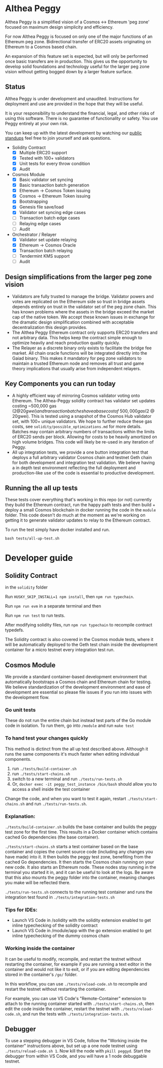 # Althea Peggy

Althea Peggy is a simplified vision of a Cosmos <-> Ethereum 'peg zone' focused on maximum design simplicity and efficiency.

For now Althea Peggy is focused on only one of the major functions of an Ethereum peg zone. Bidirectional transfer of ERC20 assets originating on Ethereum to a Cosmos based chain.

An expansion of this feature set is expected, but will only be performed once basic transfers are in production. This gives us the opportunity to develop solid foundations and technology useful for the larger peg zone vision without getting bogged down by a larger feature surface.

## Status

Althea Peggy is under development and unaudited. Instructions for deployment and use are provided in the hope that they will be useful.

It is your responsibility to understand the financial, legal, and other risks of using this software. There is no guarantee of functionality or safety. You use Peggy entirely at your own risk.

You can keep up with the latest development by watching our [public standups](https://www.youtube.com/playlist?list=PL1MwlVJloJeyeE23-UmXeIx2NSxs_CV4b) feel free to join yourself and ask questions.

- Solidity Contract
  - [x] Multiple ERC20 support
  - [x] Tested with 100+ validators
  - [X] Unit tests for every throw condition
  - [x] Audit
- Cosmos Module
  - [x] Basic validator set syncing
  - [x] Basic transaction batch generation
  - [x] Ethereum -> Cosmos Token issuing
  - [x] Cosmos -> Ethereum Token issuing
  - [X] Bootstrapping
  - [X] Genesis file save/load
  - [X] Validator set syncing edge cases
  - [ ] Transaction batch edge cases
  - [ ] Relaying edge cases
  - [ ] Audit
- Orchestrator / Relayer
  - [x] Validator set update relaying
  - [x] Ethereum -> Cosmos Oracle
  - [x] Transaction batch relaying
  - [ ] Tendermint KMS support
  - [ ] Audit

## Design simplifications from the larger peg zone vision

- Validators are fully trusted to manage the bridge. Validator powers and votes are replicated on the Ethereum side so trust in bridge assets depends entirely on trust in the validator set of the peg zone chain. This has known problems where the assets in the bridge exceed the market cap of the native token. We accept these known issues in exchange for the dramatic design simplification combined with acceptable decentralization this design provides.
- The Althea Peggy Ethereum contract only supports ERC20 transfers and not arbitrary data. This helps keep the contract simple enough to optimize heavily and reach production quality quickly.
- The Relayer as a discrete binary only exists to facilitate the bridge fee market. All chain oracle functions will be integrated directly into the Gaiad binary. This makes it mandatory for peg zone validators to maintain a trusted Ethereum node and removes all trust and game theory implications that usually arise from independent relayers.

## Key Components you can run today

- A highly efficient way of mirroring Cosmos validator voting onto Ethereum. The Althea-Peggy solidity contract has validator set updates costing ~500,000 gas ($2 @ 20gwei) and transaction batches have a base cost of ~500,000 gas ($2 @ 20gwei). This is tested using a snapshot of the Cosmos Hub validator set, with 100+ unique validators. We hope to further reduce these gas costs, see `solidity/possible_optimizations.md` for more details. Batches may contain arbitrary numbers of transactions within the limits of ERC20 sends per block. Allowing for costs to be heavily amortized on high volume bridges. This code will likely be re-used in any iteration of Peggy.
- All up integration tests, we provide a one button integration test that deploys a full arbitrary validator Cosmos chain and testnet Geth chain for both development and integration test validation. We believe having a in depth test environment reflecting the full deployment and production-like use of the code is essential to productive development.

## Running the all up tests

These tests cover everything that's working in this repo (or not) currently they build the Ethereum contract, run the happy path tests and then build + deploy a small Cosmos blockchain in docker running the code in the `module` folder. This code doesn't do much at the moment as we're working on getting it to generate validator updates to relay to the Ethereum contract.

To run the test simply have docker installed and run.

`bash tests/all-up-test.sh`

# Developer guide

## Solidity Contract

in the `solidity` folder

Run `HUSKY_SKIP_INSTALL=1 npm install`, then `npm run typechain`.

Run `npm run evm` in a separate terminal and then

Run `npm run test` to run tests.

After modifying solidity files, run `npm run typechain` to recompile contract
typedefs.

The Solidity contract is also covered in the Cosmos module tests, where it will be automatically deployed to the Geth test chain inside the development container for a micro testnet every integration test run.

## Cosmos Module

We provide a standard container-based development environment that automatically bootstraps a Cosmos chain and Ethereum chain for testing. We believe standardization of the development environment and ease of development are essential so please file issues if you run into issues with the development flow.

### Go unit tests
These do not run the entire chain but instead test parts of the Go module code in isolation. To run them, go into `/module` and run `make test`

### To hand test your changes quickly

This method is dictinct from the all up test described above. Although it runs the same components it's much faster when editing individual components.

1. run `./tests/build-container.sh`
2. run `./tests/start-chains.sh`
3. switch to a new terminal and run `./tests/run-tests.sh`
4. Or, `docker exec -it peggy_test_instance /bin/bash` should allow you to access a shell inside the test container

Change the code, and when you want to test it again, restart `./tests/start-chains.sh` and run `./tests/run-tests.sh`.

### Explanation:

`./tests/build-container.sh` builds the base container and builds the peggy test zone for the first time. This results in a Docker container which contains cached Go dependencies (the base container).

`./tests/start-chains.sh` starts a test container based on the base container and copies the current source code (including any changes you have made) into it. It then builds the peggy test zone, benefiting from the cached Go dependencies. It then starts the Cosmos chain running on your new code. It also starts an Ethereum node. These nodes stay running in the terminal you started it in, and it can be useful to look at the logs. Be aware that this also mounts the peggy folder into the container, meaning changes you make will be reflected there.

`./tests/run-tests.sh` connects to the running test container and runs the integration test found in `./tests/integration-tests.sh`

### Tips for IDEs:

- Launch VS Code in /solidity with the solidity extension enabled to get inline typechecking of the solidity contract
- Launch VS Code in /module/app with the go extension enabled to get inline typechecking of the dummy cosmos chain

### Working inside the container

It can be useful to modify, recompile, and restart the testnet without restarting the container, for example if you are running a text editor in the container and would not like it to exit, or if you are editing dependencies stored in the container's `/go/` folder.

In this workflow, you can use `./tests/reload-code.sh` to recompile and restart the testnet without restarting the container.

For example, you can use VS Code's "Remote-Container" extension to attach to the running container started with `./tests/start-chains.sh`, then edit the code inside the container, restart the testnet with `./tests/reload-code.sh`, and run the tests with `./tests/integration-tests.sh`.

## Debugger

To use a stepping debugger in VS Code, follow the "Working inside the container" instructions above, but set up a one node testnet using `./tests/reload-code.sh 1`. Now kill the node with `pkill peggyd`. Start the debugger from within VS Code, and you will have a 1 node debuggable testnet.
